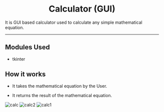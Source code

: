 <h1 align="center">Calculator (GUI)</h1>
It is GUI based calculator used to calculate any simple mathematical equation.

---------------------------------------------------------------------

## Modules Used
- tkinter
## How it works
- It takes the mathematical equation by the User.

- It returns the result of the mathematical equation.

![calc](https://github.com/AbHIsHEK4011/Calculator/assets/95607023/c882976a-992f-4abe-9b62-431e16e19946)
![calc2](https://github.com/AbHIsHEK4011/Calculator/assets/95607023/537304c8-aea4-48d5-be6c-6545ce3bcbd9)
![calc1](https://github.com/AbHIsHEK4011/Calculator/assets/95607023/18341da0-b5ba-433c-b332-18618154de36)
